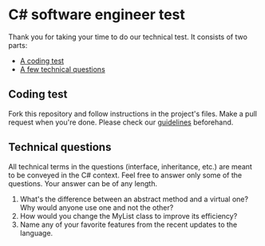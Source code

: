 C# software engineer test
==================================

Thank you for taking your time to do our technical test. It consists of two parts:

* [A coding test](#coding-test)
* [A few technical questions](#technical-questions)

## Coding test

Fork this repository and follow instructions in the project's files. Make a pull request when you're done.
Please check our [guidelines](https://github.com/inframine/c-sharp-style-guide) beforehand.

## Technical questions

All technical terms in the questions (interface, inheritance, etc.) are meant to be conveyed in the C# context. Feel free to answer only some of the questions. Your answer can be of any length.

1. What's the difference between an abstract method and a virtual one? Why would anyone use one and not the other?
2. How would you change the MyList class to improve its efficiency?
3. Name any of your favorite features from the recent updates to the language.
